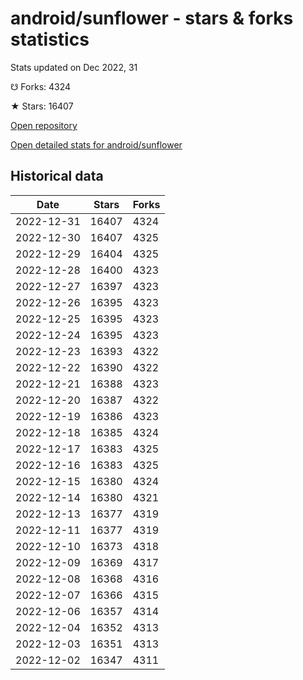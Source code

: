 # android/sunflower - stars & forks statistics

Stats updated on Dec 2022, 31

☋ Forks: 4324

★ Stars: 16407

[Open repository](https://github.com/android/sunflower)

[Open detailed stats for android/sunflower](https://reviewgithub.com/rep/android/sunflower)

## Historical data
| Date | Stars | Forks |
|------|-------|-------|
| 2022-12-31 | 16407 | 4324 | 
| 2022-12-30 | 16407 | 4325 | 
| 2022-12-29 | 16404 | 4325 | 
| 2022-12-28 | 16400 | 4323 | 
| 2022-12-27 | 16397 | 4323 | 
| 2022-12-26 | 16395 | 4323 | 
| 2022-12-25 | 16395 | 4323 | 
| 2022-12-24 | 16395 | 4323 | 
| 2022-12-23 | 16393 | 4322 | 
| 2022-12-22 | 16390 | 4322 | 
| 2022-12-21 | 16388 | 4323 | 
| 2022-12-20 | 16387 | 4322 | 
| 2022-12-19 | 16386 | 4323 | 
| 2022-12-18 | 16385 | 4324 | 
| 2022-12-17 | 16383 | 4325 | 
| 2022-12-16 | 16383 | 4325 | 
| 2022-12-15 | 16380 | 4324 | 
| 2022-12-14 | 16380 | 4321 | 
| 2022-12-13 | 16377 | 4319 | 
| 2022-12-11 | 16377 | 4319 | 
| 2022-12-10 | 16373 | 4318 | 
| 2022-12-09 | 16369 | 4317 | 
| 2022-12-08 | 16368 | 4316 | 
| 2022-12-07 | 16366 | 4315 | 
| 2022-12-06 | 16357 | 4314 | 
| 2022-12-04 | 16352 | 4313 | 
| 2022-12-03 | 16351 | 4313 | 
| 2022-12-02 | 16347 | 4311 | 


